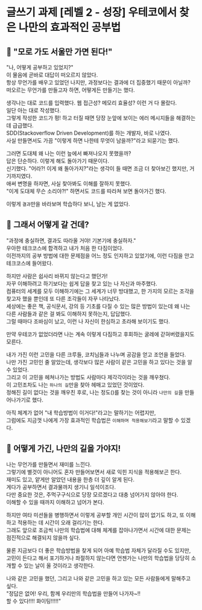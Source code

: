 # 글쓰기 과제 [레벨 2 - 성장] 우테코에서 찾은 나만의 효과적인 공부법

## 🏃‍ "모로 가도 서울만 가면 된다!"

"나, 어떻게 공부하고 있었지?" <br />
이 물음에 곧바로 대답이 떠오르지 않았다.<br />
항상 무언가를 배우고 있었던 나지만, 과정보다는 결과에 더 집중했기 때문이 아닐까?<br />
떠오르는 무언가를 만들고자 하면, 어떻게든 만들기는 했다.<br />

생각나는 대로 코드를 입력했다. 웹 접근성? 메모리 효율성? 이런 거 다 몰랐다.<br />
일단 아는 대로 작성했다. <br />
그렇게 작성한 코드가 펑! 하고 터질 때면 당장 눈앞에 보이는 에러 메시지들을 해결하는 데 급급했다.<br />
SDD(Stackoverflow Driven Development)를 하는 개발자, 바로 나였다.<br />
사실 만들면서도 가끔 "이렇게 하면 나한테 무엇이 남을까?"라고 되묻기는 했다. <br />

그러면 도대체 왜 나는 이런 늪에서 빠져나오지 못했을까?<br />
답은 단순하다. 이렇게 해도 돌아가기 때문이다.<br />
신기했다. "어라?! 이게 왜 돌아가지?"라는 생각이 들 때면 조금 더 찾아보긴 했지만, 거기까지였다.<br />
애써 변명을 하자면, 사실 찾아봐도 이해를 잘하지 못했다. <br />
"이게 도대체 무슨 소리야?!" 하면서도 코드를 따라쳐 보면 돌아가긴 했다. <br />

이렇게 `결과`만을 바라보며 학습하다 보니, 남는 게 없었다.<br />


## 🛬 그래서 어떻게 갈 건데?

"과정에 충실하면, 결과도 따라올 거야! 기본기에 충실하자."<br />
우아한 테크코스에 합격하고 내가 처음 한 다짐이었다.<br />
이전까지의 공부 방법에 대한 문제점을 어느 정도 인지하고 있었기에, 이런 다짐을 안고 테크코스에 들어왔다.<br />

하지만 사람은 쉽사리 바뀌지 않는다고 했던가!<br />
자꾸 이해하려고 하기보다는 쉽게 답을 찾고 있는 나 자신과 마주했다.<br />
컴퓨터의 세계를 모두 이해하기에는 그 세계가 너무 방대했고, 한 가지의 모르는 조각을 찾고자 했을 뿐인데 또 다른 조각들이 자꾸 나타났다.<br />
세상에는 좋은 책, 공식문서, 강의 등 기초를 다질 수 있는 많은 방법이 있는데 왜 나는 다른 사람들과 같은 걸 봐도 이해하지 못하는지, 답답했다. <br />
그럴 때마다 조바심이 났고, 이런 나 자신이 한심하고 초라해 보이기도 했다.<br />

만약 우테코가 없었더라면 나는 계속 이렇게 다짐하고 후회하는 굴레에 갇혀버렸을지도 모른다.<br />

내가 가진 이런 고민을 다른 크루들, 코치님들과 나누며 공감을 얻고 조언을 들었다.<br />
나만 가진 고민인 줄 알았는데, 생각보다 많은 사람이 같은 고민을 하고 있다는 것을 알 수 있었다.<br />
그리고 이 고민을 헤쳐나가는 방법도 사람마다 제각각이라는 것을 깨우쳤다.<br />
이 고민조차도 나는 `하나의 길`만을 찾아 헤매고 있었던 것이었다.<br />
정해진 길이 없다는 것을 깨우친 후로, 나는 정도()를 찾는 것이 아니라 `나만의 길`을 만들어나가기로 했다.<br />

아직 체계가 없어 "내 학습방법이 이거다!"라고는 말하기는 어렵지만, <br />
그럼에도 지금껏 나에게 가장 효과적인 학습법은 `이해하며 적용해보기`라고 말할 수 있겠다.<br />


## 🍯 어떻게 가긴, 나만의 길을 가야지!

나는 무언가를 만들면서 재미를 느낀다. <br />
그렇기에 별것이 아니어도 혼자 만들어보면서 새로 익힌 지식을 적용해보곤 한다. <br />
재미도 있고, 얕게만 알았던 내용을 한층 더 깊이 알게 된다. <br />
게다가 공부하면서 결과물까지 생기니 일석이조다.<br />
다만 중요한 것은, 주먹구구식으로 당장 모르겠다고 대충 넘어가지 않아야 한다.<br />
이해할 수 있을 때까지 이해하고 넘어가 본다.<br />

하지만 여타 미션들을 병행하면서 이렇게 공부할 개인 시간이 많이 없기도 하고, 또 이해하고 적용하는 데 시간이 오래 걸리기는 한다. <br />
그래도 앞으로 조금씩 나만의 학습법에 대해 체계를 잡아나가면서 시간에 대한 문제는 점진적으로 해결되지 않을까 싶다.<br />

물론 지금보다 더 좋은 학습방법을 찾게 되어 아예 학습법 자체가 달라질 수도 있지만,<br />
고민이 든다고 해서 포기하거나 좌절하지 않는다면 언젠가는 나만의 학습법을 당당히 소개할 수 있는 날이 올 것이라고 생각한다.<br />

나와 같은 고민을 했던, 그리고 나와 같은 고민을 하고 있는 모든 사람들에게 말해주고 싶다.<br />
"정답은 없어! 우리, 함께 우리만의 학습법을 만들어 나가자~!!<br />
할 수 있다!!!! 화이팅!!!!!"<br />
